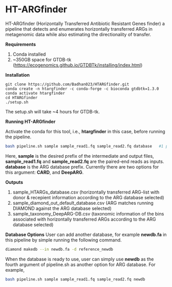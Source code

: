 # HT-ARGfinder
HT-ARGfinder (Horizontally Transferred Antibiotic Resistant Genes finder) a pipeline that detects and enumerates horizontally transferred ARGs in metagenomic data while also estimating the directionality of transfer.

**Requirements**
1. Conda installed
2. ~350GB space for GTDB-tk (https://ecogenomics.github.io/GTDBTk/installing/index.html)

**Installation**

```
git clone https://github.com/Badhan023/HTARGfinder.git
conda create -n htargfinder -c conda-forge -c bioconda gtdbtk=1.3.0
conda activate htargfinder
cd HTARGfinder
./setup.sh
```
The setup.sh will take ~4 hours for GTDB-tk.


**Running HT-ARGfinder**

Activate the conda for this tool, i.e., **htargfinder** in this case, before running the pipeline.
```sh
bash pipeline.sh sample sample_read1.fq sample_read2.fq database   #1 paired-end library in fastq format
```

Here, 
**sample** is the desired prefix of the intermediate and output files,
**sample_read1.fq** and **sample_read2.fq** are the paired-end reads as inputs.
**database** is the ARG database prefix. Currently there are two options for this argument: **CARD**, and **DeepARG**.


**Outputs**

1. sample_HTARGs_database.csv (horizontally transferred ARG-list with donor & recepient information according to the ARG database selected)
2. sample_diamond_out_default_database.csv (ARG matches running DIAMOND against the ARG database selected)
3. sample_taxonomy_DeepARG-DB.csv (taxonomic information of the bins associated with horizontally transferred ARGs according to the ARG database selected)


**Database Options**
User can add another database, for example **newdb.fa** in this pipeline by simple running the following command.
```sh
diamond makedb --in newdb.fa -d reference_newdb
```
When the database is ready to use, user can simply use **newdb** as the fourth argument of pipeline.sh as another option for ARG database. For example,
```sh
bash pipeline.sh sample sample_read1.fq sample_read2.fq newdb
```
